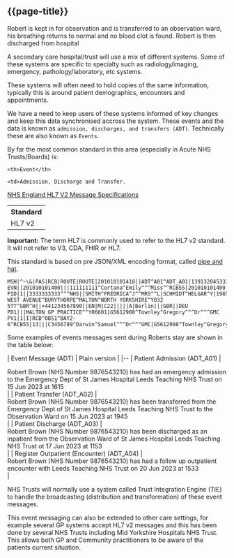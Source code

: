 ## {{page-title}}

 <div markdown="span" class="alert alert-warning" role="information">
<p>Robert is kept in for observation and is transferred to an observation ward, his breathing returns to normal and no blood clot is found. Robert is then discharged from hospital</p>
</div>

A secondary care hospital/trust will use a mix of different systems. Some of these systems are specific to specialty such as radiology/imaging, emergency, pathology/laboratory, etc systems. 

These systems will often need to hold copies of the same information, typically this is around patient demographics, encounters and appointments. 

We have a need to keep users of these systems informed of key changes and keep this data synchronised accross the system. These events and the data is known as `admission, discharges, and transfers (ADT)`. Technically these are also known as `Events`.

By far the most common standard in this area (especially in Acute NHS Trusts/Boards) is:

<table>
  <tr>
    <th>Standard</th>
    
    <th>Event</th>
  </tr>
  <tr>
    <td>
HL7 v2
    </td>
   
    <td>Admission, Discharge and Transfer. 

<a href="https://github.com/NHSDigital/IOPS-Frameworks/blob/main/documents/HSCIC%20ITK%20HL7%20V2%20Message%20Specifications.pdf">NHS England HL7 V2 Message Specifications</a></td>
  </tr>
</table>

<div markdown="span" class="alert alert-warning" role="information"><i class="fa fa-information"></i><b> Important:</b> The term HL7 is commonly used to refer to the HL7 v2 standard. It will not refer to V3, CDA, FHIR or HL7.</div>


This standard is based on pre JSON/XML encoding format, called [pipe and hat](https://en.wikipedia.org/wiki/Health_Level_7). 

```
MSH|^~\&|PAS|RCB|ROUTE|ROUTE|201010101418||ADT^A01^ADT_A01|1391320453338055|P|2.4|1|20101010141857|||GBR|UNICODE|EN||iTKv1.0
EVN||201010101400|||111111111^Cortana^Emily^^^Miss^^RCB55|201010101400
PID|1||3333333333^^^NHS||SMITH^FREDRICA^J^^MRS^^L|SCHMIDT^HELGAR^Y|196512131515|2|||29 WEST AVENUE^BURYTHORPE^MALTON^NORTH YORKSHIRE^YO32 5TT^GBR^H||+441234567890||EN|M|C22|||||A|Berlin|||GBR||DEU
PD1|||MALTON GP PRACTICE^^Y06601|G5612908^Townley^Gregory^^^Dr^^^GMC
PV1|1|I|RCB^OBS1^BAY2-6^RCB55|13|||C3456789^Darwin^Samuel^^^Dr^^^GMC|G5612908^Townley^Gregory^^^Dr^^^GMC|C3456789^Darwin^Samuel^^^Dr^^^GMC|300||||19|||||2139^^^VISITID|||||||||||||||||||||||||201010201716
```

Some examples of events messages sent during Roberts stay are shown in the table below:

| Event Message (ADT) | Plain version |
|--
| Patient Admission (ADT_A01) | <div markdown="span" class="alert alert-warning" role="information">Robert Brown (NHS Number 9876543210) has had an emergency admission to the Emergency Dept of St James Hospital Leeds Teaching NHS Trust on 15 Jun 2023 at 1615</div> |
| Patient Transfer (ADT_A02) | <div markdown="span" class="alert alert-warning" role="information">Robert Brown (NHS Number 9876543210) has been transferred from the Emergency Dept of St James Hospital Leeds Teaching NHS Trust to the Observation Ward on 15 Jun 2023 at 1945</div> |
| Patient Discharge (ADT_A03) | <div markdown="span" class="alert alert-warning" role="information">Robert Brown (NHS Number 9876543210) has been discharged as an inpatient from the Observation Ward of St James Hospital Leeds Teaching NHS Trust ot 17 Jun 2023 at 1153</div> |
| Register Outpatient (Encounter) (ADT_A04) | <div markdown="span" class="alert alert-warning" role="information">Robert Brown (NHS Number 9876543210) has had a follow up outpatient encounter with Leeds Teaching NHS Trust on 20 Jun 2023 at 1533</div> |

NHS Trusts will normally use a system called Trust Integration Engine (TIE) to handle the broadcasting (distribution and transformation) of these event messages.

This event messaging can also be extended to other care settings, for example several GP systems accept HL7 v2 messages and this has been done by several NHS Trusts including Mid Yorkshire Hospitals NHS Trust. This allows both GP and Community practitioners to be aware of the patients current situation. 



